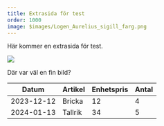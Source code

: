 ```yaml
---
title: Extrasida för test
order: 1000
image: $images/Logen_Aurelius_sigill_farg.png
---
```

Här kommer en extrasida för test.

![]($images/Pelare.png)

Där var väl en fin bild?

| Datum | Artikel | Enhetspris | Antal |
| --- | --- | --- | --- |
| 2023-12-12 | Bricka | 12  | 4   |
| 2024-01-13 | Tallrik | 34  | 5   |
